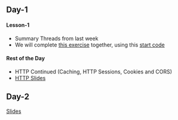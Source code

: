 ## Day-1
#### Lesson-1 
- Summary Threads from last week
- We will complete [this exercise](https://docs.google.com/document/d/1hV3kxCVs-_7z2qB-kBvraa0DmueK4kblo5PwX9UY4ko/edit#) together,
using this [start code](https://github.com/Lars-m/callableFutureGroupFetcher.git)

#### Rest of the Day
- HTTP Continued (Caching, HTTP Sessions, Cookies and CORS)
- [HTTP Slides](https://efif.sharepoint.com/sites/cph/Lyngby/_layouts/15/guestaccess.aspx?docid=05f956c9304fe4b3b9ef5e626ce1df3bd&authkey=AfFUG-AXhD79TJgI9sDhnxY)

## Day-2

[Slides](https://efif.sharepoint.com/sites/cph/Lyngby/_layouts/15/guestaccess.aspx?docid=00e0bb8da567247a8a218b1510196938f&authkey=Ad2ARTs_Q6HPCl8_DHOUVsQ)
